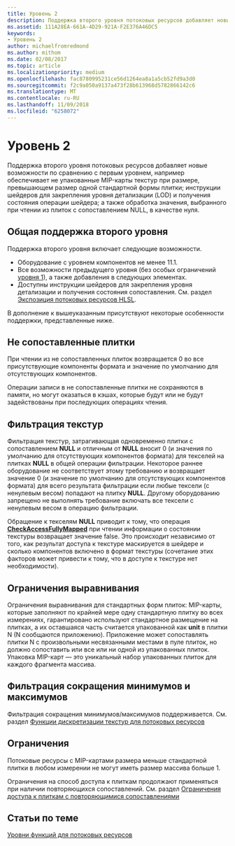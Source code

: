 ```yaml
---
title: Уровень 2
description: Поддержка второго уровня потоковых ресурсов добавляет новые возможности по сравнению с первым уровнем, например обеспечивает не упакованные MIP-карты текстур при размере, превышающем размер одной стандартной формы плитки; инструкции шейдеров для закрепления уровня детализации (LOD) и получения состояния операции шейдера; а также обработка значения, выбранного при чтении из плиток с сопоставлением NULL, в качестве нуля.
ms.assetid: 111A28EA-661A-4D29-921A-F2E376A46DC5
keywords:
- Уровень 2
author: michaelfromredmond
ms.author: mithom
ms.date: 02/08/2017
ms.topic: article
ms.localizationpriority: medium
ms.openlocfilehash: fac8780995231ce56d1264ea8a1a5cb52fd9a3d0
ms.sourcegitcommit: f2c9a050a9137a473f28b613968d5782866142c6
ms.translationtype: MT
ms.contentlocale: ru-RU
ms.lasthandoff: 11/09/2018
ms.locfileid: "6258072"
---
```

# <a name="tier-2"></a>Уровень 2


Поддержка второго уровня потоковых ресурсов добавляет новые возможности по сравнению с первым уровнем, например обеспечивает не упакованные MIP-карты текстур при размере, превышающем размер одной стандартной формы плитки; инструкции шейдеров для закрепления уровня детализации (LOD) и получения состояния операции шейдера; а также обработка значения, выбранного при чтении из плиток с сопоставлением NULL, в качестве нуля.

## <a name="span-idtier2generalsupportspanspan-idtier2generalsupportspanspan-idtier2generalsupportspantier-2-general-support"></a><span id="Tier_2_general_support"></span><span id="tier_2_general_support"></span><span id="TIER_2_GENERAL_SUPPORT"></span>Общая поддержка второго уровня


Поддержка второго уровня включает следующие возможности.

-   Оборудование с уровнем компонентов не менее 11.1.
-   Все возможности предыдущего уровня (без особых ограничений [уровня 1](tier-1.md)), а также добавления в следующих элементах.
-   Доступны инструкции шейдеров для закрепления уровня детализации и получения состояния сопоставления. См. раздел [Экспозиция потоковых ресурсов HLSL](hlsl-streaming-resources-exposure.md).

В дополнение к вышеуказанным присутствуют некоторые особенности поддержки, представленные ниже.

## <a name="span-idnon-mappedtilesspanspan-idnon-mappedtilesspanspan-idnon-mappedtilesspannon-mapped-tiles"></a><span id="Non-mapped_tiles"></span><span id="non-mapped_tiles"></span><span id="NON-MAPPED_TILES"></span>Не сопоставленные плитки


При чтении из не сопоставленных плиток возвращается 0 во все присутствующие компоненты формата и значение по умолчанию для отсутствующих компонентов.

Операции записи в не сопоставленные плитки не сохраняются в памяти, но могут оказаться в кэшах, которые будут или не будут задействованы при последующих операциях чтения.

## <a name="span-idtexturefilteringspanspan-idtexturefilteringspanspan-idtexturefilteringspantexture-filtering"></a><span id="Texture_filtering"></span><span id="texture_filtering"></span><span id="TEXTURE_FILTERING"></span>Фильтрация текстур


Фильтрация текстур, затрагивающая одновременно плитки с сопоставлением **NULL** и отличным от **NULL** вносит 0 (и значения по умолчанию для отсутствующих компонентов формата) для текселей на плитках **NULL** в общей операции фильтрации. Некоторое раннее оборудование не соответствует этому требованию и возвращает значение 0 (и значение по умолчанию для отсутствующих компонентов формата) для всего результата фильтрации если любые тексели (с ненулевым весом) попадают на плитку **NULL**. Другому оборудованию запрещено не выполнять требование включать все тексели с ненулевым весом в операцию фильтрации.

Обращение к текселям **NULL** приводит к тому, что операция [**CheckAccessFullyMapped**](https://msdn.microsoft.com/library/windows/desktop/dn292083) при чтении информации о состоянии текстуры возвращает значение false. Это происходит независимо от того, как результат доступа к текстуре маскируется в шейдере и сколько компонентов включено в формат текстуры (сочетание этих факторов может привести к тому, что в доступе к текстуре нет необходимости).

## <a name="span-idalignmentconstraintsspanspan-idalignmentconstraintsspanspan-idalignmentconstraintsspanalignment-constraints"></a><span id="Alignment_constraints"></span><span id="alignment_constraints"></span><span id="ALIGNMENT_CONSTRAINTS"></span>Ограничения выравнивания


Ограничения выравнивания для стандартных форм плиток: MIP-карты, которые заполняют по крайней мере одну стандартную плитку во всех измерениях, гарантировано используют стандартное размещение на плитках, а их оставшаяся часть считается упакованной как **unit** в плитки N (N сообщаются приложению). Приложение может сопоставлять плитки N с произвольными несвязанными местами в пуле плиток, но должно сопоставить или все или ни одной из упакованных плиток. Упаковка MIP-карт — это уникальный набор упакованных плиток для каждого фрагмента массива.

## <a name="span-idminmaxreductionfilteringspanspan-idminmaxreductionfilteringspanspan-idminmaxreductionfilteringspanminmax-reduction-filtering"></a><span id="Min_Max_reduction_filtering"></span><span id="min_max_reduction_filtering"></span><span id="MIN_MAX_REDUCTION_FILTERING"></span>Фильтрация сокращения минимумов и максимумов


Фильтрация сокращения минимумов/максимумов поддерживается. См. раздел [Функции дискретизации текстур для потоковых ресурсов](streaming-resources-texture-sampling-features.md)

## <a name="span-idlimitationsspanspan-idlimitationsspanspan-idlimitationsspanlimitations"></a><span id="Limitations"></span><span id="limitations"></span><span id="LIMITATIONS"></span>Ограничения


Потоковые ресурсы с MIP-картами размера меньше стандартной плитки в любом измерении не могут иметь размер массива больше 1.

Ограничения на способ доступа к плиткам продолжают применяться при наличии повторяющихся сопоставлений. См. раздел [Ограничения доступа к плиткам с повторяющимися сопоставлениями](tile-access-limitations-with-duplicate-mappings.md)

## <a name="span-idrelated-topicsspanrelated-topics"></a><span id="related-topics"></span>Статьи по теме


[Уровни функций для потоковых ресурсов](streaming-resources-features-tiers.md)

 

 




